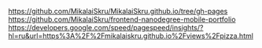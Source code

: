 https://github.com/MikalaiSkru/MikalaiSkru.github.io/tree/gh-pages
https://github.com/MikalaiSkru/frontend-nanodegree-mobile-portfolio
https://developers.google.com/speed/pagespeed/insights/?hl=ru&url=https%3A%2F%2Fmikalaiskru.github.io%2Fviews%2Fpizza.html
